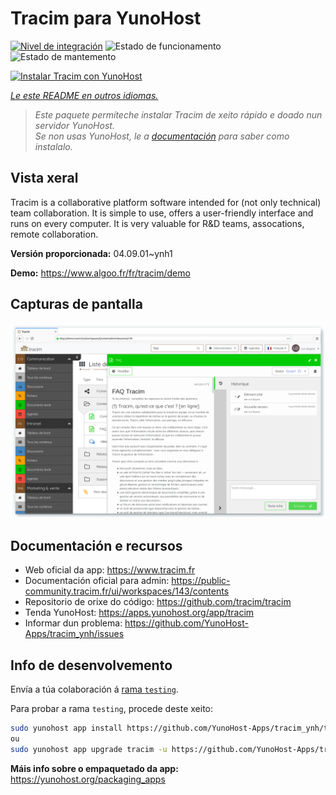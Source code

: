 <!--
NOTA: Este README foi creado automáticamente por <https://github.com/YunoHost/apps/tree/master/tools/readme_generator>
NON debe editarse manualmente.
-->

# Tracim para YunoHost

[![Nivel de integración](https://apps.yunohost.org/badge/integration/tracim)](https://ci-apps.yunohost.org/ci/apps/tracim/)
![Estado de funcionamento](https://apps.yunohost.org/badge/state/tracim)
![Estado de mantemento](https://apps.yunohost.org/badge/maintained/tracim)

[![Instalar Tracim con YunoHost](https://install-app.yunohost.org/install-with-yunohost.svg)](https://install-app.yunohost.org/?app=tracim)

*[Le este README en outros idiomas.](./ALL_README.md)*

> *Este paquete permíteche instalar Tracim de xeito rápido e doado nun servidor YunoHost.*  
> *Se non usas YunoHost, le a [documentación](https://yunohost.org/install) para saber como instalalo.*

## Vista xeral

Tracim is a collaborative platform software intended for (not only technical) team collaboration. It is simple to use, offers a user-friendly interface and runs on every computer. It is very valuable for R&D teams, assocations, remote collaboration.


**Versión proporcionada:** 04.09.01~ynh1

**Demo:** <https://www.algoo.fr/fr/tracim/demo>

## Capturas de pantalla

![Captura de pantalla de Tracim](./doc/screenshots/feature_app_document.png)

## Documentación e recursos

- Web oficial da app: <https://www.tracim.fr>
- Documentación oficial para admin: <https://public-community.tracim.fr/ui/workspaces/143/contents>
- Repositorio de orixe do código: <https://github.com/tracim/tracim>
- Tenda YunoHost: <https://apps.yunohost.org/app/tracim>
- Informar dun problema: <https://github.com/YunoHost-Apps/tracim_ynh/issues>

## Info de desenvolvemento

Envía a túa colaboración á [rama `testing`](https://github.com/YunoHost-Apps/tracim_ynh/tree/testing).

Para probar a rama `testing`, procede deste xeito:

```bash
sudo yunohost app install https://github.com/YunoHost-Apps/tracim_ynh/tree/testing --debug
ou
sudo yunohost app upgrade tracim -u https://github.com/YunoHost-Apps/tracim_ynh/tree/testing --debug
```

**Máis info sobre o empaquetado da app:** <https://yunohost.org/packaging_apps>
